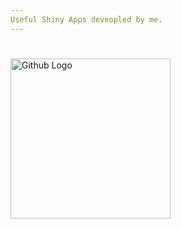 ```yaml
---
Useful Shiny Apps deveopled by me.
---
```


# <p align="center">
  
  <img src="/img/hello_world.jpeg" width="256" title="Github Logo">

# </p>
